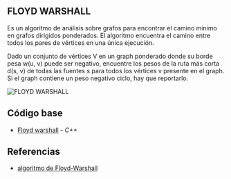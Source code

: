## FLOYD WARSHALL

Es un algoritmo de análisis sobre grafos para encontrar el camino mínimo en grafos dirigidos ponderados. 
El algoritmo encuentra el camino entre todos los pares de vértices en una única ejecución.

Dado un conjunto de vértices V en un graph ponderado donde su borde pesa w(u, v) puede ser negativo, 
encuentre los pesos de la ruta más corta d(s, v) de todas las fuentes s para todos los vértices v 
presente en el graph. Si el graph contiene un peso negativo ciclo, hay que reportarlo.

![FLOYD WARSHALL](https://miro.medium.com/max/533/1*8zngbDpbciuNVhTDurSb2g.png)

## Código base

- [Floyd warshall](https://github.com/NatiBilbao/AlgoritmicaII2022/blob/main/Contenido/Capitulo%203/Teoria_de_grafos/Floyd_Warshall/floydWarshall.cpp) - _C++_

## Referencias
- [algoritmo de Floyd-Warshall](https://www.youtube.com/watch?v=h-nmexY9gtA)
